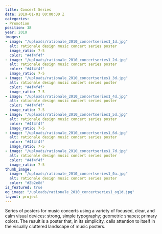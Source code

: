 ```yaml
---
title: Concert Series
date: 2010-01-01 00:00:00 Z
categories:
- Promotion
position: 38
year: 2010
images:
- image: "/uploads/rationale_2010_concertseries1_1d.jpg"
  alt: rationale design music concert series poster
  image_ratio: 7-5
  color: "#4f4f4f"
- image: "/uploads/rationale_2010_concertseries1_2d.jpg"
  alt: rationale design music concert series poster
  color: "#4f4f4f"
  image_ratio: 7-5
- image: "/uploads/rationale_2010_concertseries1_3d.jpg"
  alt: rationale design music concert series poster
  color: "#4f4f4f"
  image_ratio: 7-5
- image: "/uploads/rationale_2010_concertseries1_4d.jpg"
  alt: rationale design music concert series poster
  color: "#4f4f4f"
  image_ratio: 7-5
- image: "/uploads/rationale_2010_concertseries1_5d.jpg"
  alt: rationale design music concert series poster
  color: "#4f4f4f"
  image_ratio: 7-5
- image: "/uploads/rationale_2010_concertseries1_6d.jpg"
  alt: rationale design music concert series poster
  color: "#4f4f4f"
  image_ratio: 7-5
- image: "/uploads/rationale_2010_concertseries1_7d.jpg"
  alt: rationale design music concert series poster
  color: "#4f4f4f"
  image_ratio: 7-5
thumb_image:
  image: "/uploads/rationale_2010_concertseries1_0a.jpg"
  alt: rationale design music concert series poster
  color: "#2b2e8d"
is_featured: true
og_image: "/uploads/rationale_2010_concertseries1_og1d.jpg"
layout: project
---
```


Series of posters for music concerts using a variety of focused, clear, and calm visual devices: strong, simple typography; geometric shapes; primary colors. The result is a poster that, in its simplicity, calls attention to itself in the visually cluttered landscape of music posters.
